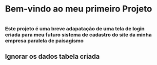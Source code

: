 # Bem-vindo ao meu primeiro Projeto <h1>

### Este projeto é uma breve adapatação de uma tela de login criada para meu futuro sistema de cadastro do site da minha empresa paralela de paisagismo <h3>

## Ignorar os dados tabela criada <h1>